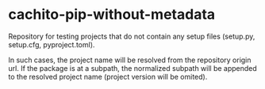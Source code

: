 # cachito-pip-without-metadata

Repository for testing projects that do not contain any setup files (setup.py, setup.cfg, pyproject.toml).

In such cases, the project name will be resolved from the repository origin url.
If the package is at a subpath, the normalized subpath will be appended to the resolved project name
(project version will be omited).
